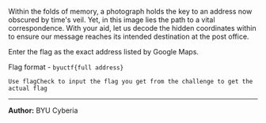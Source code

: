 Within the folds of memory, a photograph holds the key to an address now obscured by time's veil. Yet, in this image lies the path to a vital correspondence. With your aid, let us decode the hidden coordinates within to ensure our message reaches its intended destination at the post office.

Enter the flag as the exact address listed by Google Maps.

Flag format - `byuctf{full address}`

`Use flagCheck to input the flag you get from the challenge to get the actual flag`

---
**Author:** BYU Cyberia
